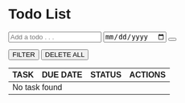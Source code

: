 <html lang="en">
<head>
  <meta charset="UTF-8" />
  <meta name="viewport" content="width=device-width, initial-scale=1" />
  <title>Todo List</title>
  <script src="https://cdn.tailwindcss.com"></script>
  <link
    rel="stylesheet"
    href="https://cdnjs.cloudflare.com/ajax/libs/font-awesome/5.15.3/css/all.min.css"
  />
  <style>
    @import url('https://fonts.googleapis.com/css2?family=Quicksand&display=swap');
    body {
      font-family: 'Quicksand', sans-serif;
    }
  </style>
</head>
<body class="bg-[#4a5166] min-h-screen flex justify-center items-start pt-10 px-4">
  <div class="w-full max-w-3xl">
    <h1 class="text-center text-[#d9d9d9] font-extrabold text-3xl mb-6 select-none">Todo List</h1>
    <form class="flex gap-3 mb-6">
      <input
        type="text"
        placeholder="Add a todo . . ."
        class="flex-1 bg-[#1f2937] rounded-md border border-[#374151] text-[#d9d9d9] placeholder-[#d9d9d9] px-4 py-2 focus:outline-none focus:ring-2 focus:ring-[#6b7280]"
      />
      <input
        type="date"
        class="w-40 bg-[#1f2937] rounded-md border border-[#374151] text-[#d9d9d9] px-4 py-2 focus:outline-none focus:ring-2 focus:ring-[#6b7280]"
      />
      <button
        type="submit"
        class="bg-[#d9d9d9] text-[#1f2937] rounded-md px-4 py-2 font-bold hover:bg-[#c7c7c7] transition select-none"
        aria-label="Add todo"
      >
        <i class="fas fa-plus"></i>
      </button>
    </form>
    <div class="flex justify-between mb-4">
      <button
        class="bg-[#374151] text-[#d9d9d9] font-extrabold px-4 py-2 rounded select-none"
        type="button"
      >
        FILTER
      </button>
      <button
        class="bg-[#d9d9d9] text-[#1f2937] font-extrabold px-4 py-2 rounded select-none"
        type="button"
      >
        DELETE ALL
      </button>
    </div>
    <table class="w-full bg-[#1f2937] rounded-md text-[#d9d9d9] text-sm">
      <thead>
        <tr class="font-extrabold text-left">
          <th class="px-4 py-3">TASK</th>
          <th class="px-4 py-3">DUE DATE</th>
          <th class="px-4 py-3 text-center">STATUS</th>
          <th class="px-4 py-3 text-center">ACTIONS</th>
        </tr>
      </thead>
      <tbody>
        <tr>
          <td colspan="4" class="text-center py-6">No task found</td>
        </tr>
      </tbody>
    </table>
  </div>
</body>
</html>
